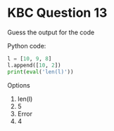# KBC Question 13

Guess the output for the code

Python code:

```py
l = [10, 9, 8]
l.append([10, 2])
print(eval('len(l)'))
```

Options

1. len(l)
2. 5
3. Error
4. 4
